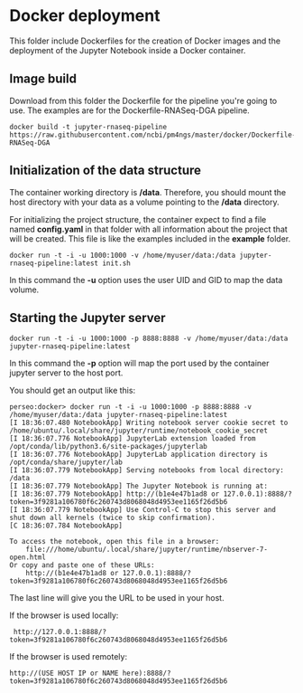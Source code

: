 Docker deployment
=================

This folder include Dockerfiles for the creation of Docker images and the deployment of the Jupyter Notebook 
inside a Docker container.

Image build
-----------

Download from this folder the Dockerfile for the pipeline you're going to use. The examples are for the 
Dockerfile-RNASeq-DGA pipeline.

    docker build -t jupyter-rnaseq-pipeline https://raw.githubusercontent.com/ncbi/pm4ngs/master/docker/Dockerfile-RNASeq-DGA
    
Initialization of the data structure
------------------------------------

The container working directory is **/data**. Therefore, you should mount the host directory with your data as a volume
pointing to the **/data** directory.

For initializing the project structure, the container expect to find a file named **config.yaml** in that folder
with all information about the project that will be created. This file is like the examples included in the **example** 
folder.

    docker run -t -i -u 1000:1000 -v /home/myuser/data:/data jupyter-rnaseq-pipeline:latest init.sh
    
In this command the **-u** option uses the user UID and GID to map the data volume. 

Starting the Jupyter server
---------------------------

    docker run -t -i -u 1000:1000 -p 8888:8888 -v /home/myuser/data:/data jupyter-rnaseq-pipeline:latest
    
In this command the **-p** option will map the port used by the container jupyter server to the host port.
 
You should get an output like this:

    perseo:docker> docker run -t -i -u 1000:1000 -p 8888:8888 -v /home/myuser/data:/data jupyter-rnaseq-pipeline:latest
    [I 18:36:07.480 NotebookApp] Writing notebook server cookie secret to /home/ubuntu/.local/share/jupyter/runtime/notebook_cookie_secret
    [I 18:36:07.776 NotebookApp] JupyterLab extension loaded from /opt/conda/lib/python3.6/site-packages/jupyterlab
    [I 18:36:07.776 NotebookApp] JupyterLab application directory is /opt/conda/share/jupyter/lab
    [I 18:36:07.779 NotebookApp] Serving notebooks from local directory: /data
    [I 18:36:07.779 NotebookApp] The Jupyter Notebook is running at:
    [I 18:36:07.779 NotebookApp] http://(b1e4e47b1ad8 or 127.0.0.1):8888/?token=3f9281a106780f6c260743d8068048d4953ee1165f26d5b6
    [I 18:36:07.779 NotebookApp] Use Control-C to stop this server and shut down all kernels (twice to skip confirmation).
    [C 18:36:07.784 NotebookApp]

    To access the notebook, open this file in a browser:
        file:///home/ubuntu/.local/share/jupyter/runtime/nbserver-7-open.html
    Or copy and paste one of these URLs:
        http://(b1e4e47b1ad8 or 127.0.0.1):8888/?token=3f9281a106780f6c260743d8068048d4953ee1165f26d5b6
        
The last line will give you the URL to be used in your host.

If the browser is used locally:
    
     http://127.0.0.1:8888/?token=3f9281a106780f6c260743d8068048d4953ee1165f26d5b6
     
If the browser is used remotely:

    http://(USE HOST IP or NAME here):8888/?token=3f9281a106780f6c260743d8068048d4953ee1165f26d5b6